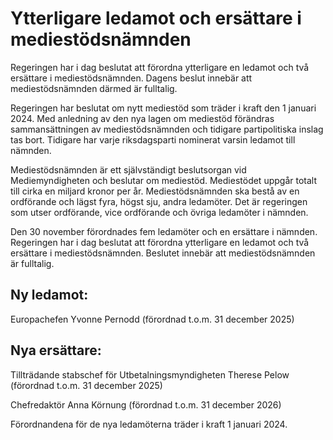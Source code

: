 # Ytterligare ledamot och ersättare i mediestödsnämnden

Regeringen har i dag beslutat att förordna ytterligare en ledamot och två ersättare i mediestödsnämnden. Dagens beslut innebär att mediestödsnämnden därmed är fulltalig.

Regeringen har beslutat om nytt mediestöd som träder i kraft den 1 januari 2024. Med anledning av den nya lagen om mediestöd förändras sammansättningen av mediestödsnämnden och tidigare partipolitiska inslag tas bort. Tidigare har varje riksdagsparti nominerat varsin ledamot till nämnden.

Mediestödsnämnden är ett självständigt beslutsorgan vid Mediemyndigheten och beslutar om mediestöd. Mediestödet uppgår totalt till cirka en miljard kronor per år. Mediestödsnämnden ska bestå av en ordförande och lägst fyra, högst sju, andra ledamöter. Det är regeringen som utser ordförande, vice ordförande och övriga ledamöter i nämnden.

Den 30 november förordnades fem ledamöter och en ersättare i nämnden. Regeringen har i dag beslutat att förordna ytterligare en ledamot och två ersättare i mediestödsnämnden. Beslutet innebär att mediestödsnämnden är fulltalig.

## Ny ledamot:

Europachefen Yvonne Pernodd (förordnad t.o.m. 31 december 2025)

## Nya ersättare:

Tillträdande stabschef för Utbetalningsmyndigheten Therese Pelow (förordnad t.o.m. 31 december 2025)

Chefredaktör Anna Körnung (förordnad t.o.m. 31 december 2026)

Förordnandena för de nya ledamöterna träder i kraft 1 januari 2024.
